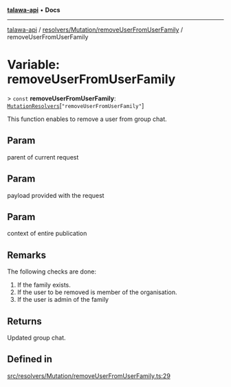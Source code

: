 [**talawa-api**](../../../../README.md) • **Docs**

***

[talawa-api](../../../../modules.md) / [resolvers/Mutation/removeUserFromUserFamily](../README.md) / removeUserFromUserFamily

# Variable: removeUserFromUserFamily

\> `const` **removeUserFromUserFamily**: [`MutationResolvers`](../../../../types/generatedGraphQLTypes/type-aliases/MutationResolvers.md)\[`"removeUserFromUserFamily"`\]

This function enables to remove a user from group chat.

## Param

parent of current request

## Param

payload provided with the request

## Param

context of entire publication

## Remarks

The following checks are done:
1. If the family exists.
2. If the user to be removed is member of the organisation.
3. If the user is admin of the family

## Returns

Updated group chat.

## Defined in

[src/resolvers/Mutation/removeUserFromUserFamily.ts:29](https://github.com/PalisadoesFoundation/talawa-api/blob/92443bb6a5ff3ed66457149a509401986a82e570/src/resolvers/Mutation/removeUserFromUserFamily.ts#L29)
